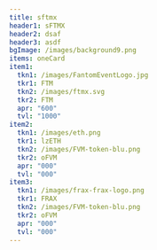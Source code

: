 ```yaml
---
title: sftmx
header1: sFTMX
header2: dsaf
header3: asdf
bgImage: /images/background9.png
items: oneCard
item1:
  tkn1: /images/FantomEventLogo.jpg
  tkr1: FTM
  tkn2: /images/ftmx.svg
  tkr2: FTM
  apr: "600"
  tvl: "1000"
item2:
  tkn1: /images/eth.png
  tkr1: lzETH
  tkn2: /images/FVM-token-blu.png
  tkr2: oFVM
  apr: "000"
  tvl: "000"
item3:
  tkn1: /images/frax-frax-logo.png
  tkr1: FRAX
  tkn2: /images/FVM-token-blu.png
  tkr2: oFVM
  apr: "000"
  tvl: "000"
---
```


